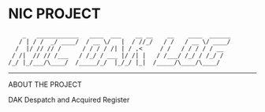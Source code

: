 # NIC PROJECT
```
    _   ____________   ____  ___    __ __    __    ____  ______
   / | / /  _/ ____/  / __ \/   |  / //_/   / /   / __ \/ ____/
  /  |/ // // /      / / / / /| | / ,<     / /   / / / / / __  
 / /|  // // /___   / /_/ / ___ |/ /| |   / /___/ /_/ / /_/ /  
/_/ |_/___/\____/  /_____/_/  |_/_/ |_|  /_____/\____/\____/ 

```
--------------------------------------------------------
ABOUT THE PROJECT 

DAK Despatch and Acquired Register
